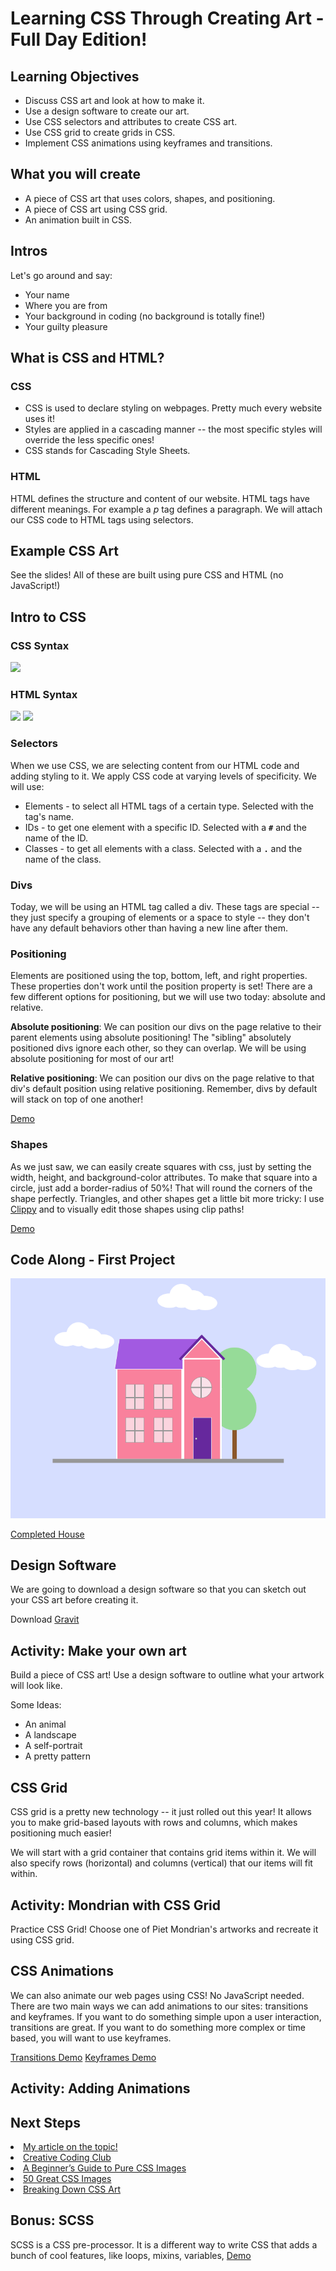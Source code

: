 # Learning CSS Through Creating Art - Full Day Edition!

## Learning Objectives

* Discuss CSS art and look at how to make it.
* Use a design software to create our art.
* Use CSS selectors and attributes to create CSS art.
* Use CSS grid to create grids in CSS.
* Implement CSS animations using keyframes and transitions.

## What you will create

* A piece of CSS art that uses colors, shapes, and positioning.
* A piece of CSS art using CSS grid.
* An animation built in CSS.

## Intros

Let's go around and say:
* Your name
* Where you are from
* Your background in coding (no background is totally fine!)
* Your guilty pleasure

## What is CSS and HTML?

### CSS
* CSS is used to declare styling on webpages. Pretty much every website uses it!
* Styles are applied in a cascading manner -- the most specific styles will override the less specific ones!
* CSS stands for Cascading Style Sheets.

### HTML 

HTML defines the structure and content of our website. HTML tags have different meanings. For example a *p* tag defines a paragraph. We will attach our CSS code to HTML tags using selectors.

## Example CSS Art

See the slides! All of these are built using pure CSS and HTML (no JavaScript!)

## Intro to CSS

### CSS Syntax

![](https://mdn.mozillademos.org/files/9461/css-declaration-small.png)

### HTML Syntax

![](https://mdn.mozillademos.org/files/9347/grumpy-cat-small.png)
![](https://mdn.mozillademos.org/files/9345/grumpy-cat-attribute-small.png)

### Selectors

When we use CSS, we are selecting content from our HTML code and adding styling to it. We apply CSS code at varying levels of specificity. We will use:

* Elements - to select all HTML tags of a certain type. Selected with the tag's name.
* IDs - to get one element with a specific ID. Selected with a <b>`#`</b> and the name of the ID.
* Classes - to get all elements with a class. Selected with a <b>`.`</b> and the name of the class.

### Divs

Today, we will be using an HTML tag called a div. These tags are special -- they just specify a grouping of elements or a space to style -- they don't have any default behaviors other than having a new line after them.

### Positioning

Elements are positioned using the top, bottom, left, and right properties. These properties don't work until the position property is set! There are a few different options for positioning, but we will use two today: absolute and relative.

<b>Absolute positioning</b>: We can position our divs on the page relative to their parent elements using absolute positioning! The "sibling" absolutely positioned divs ignore each other, so they can overlap. We will be using absolute positioning for most of our art!

<b>Relative positioning</b>: We can position our divs on the page relative to that div's default position using relative positioning. Remember, divs by default will stack on top of one another!

[Demo](https://codepen.io/aspittel/pen/BYxvOX?editors=1100")


### Shapes

As we just saw, we can easily create squares with css, just by setting the width, height, and background-color attributes. To make that square into a circle, just add a border-radius of 50%! That will round the corners of the shape perfectly. Triangles, and other shapes get a little bit more tricky: I use [Clippy](https://bennettfeely.com/clippy/) and to visually edit those shapes using clip paths!

[Demo](https://codepen.io/aspittel/pen/zRLvaQ?editors=0100)


## Code Along - First Project

![](./images/house.png)

[Completed House](https://codepen.io/aspittel/pen/jZKpdQ?editors=1100)

## Design Software

We are going to download a design software so that you can sketch out your CSS art before creating it.

Download [Gravit](https://designer.io/)


## Activity: Make your own art

Build a piece of CSS art! Use a design software to outline what your artwork will look like.

Some Ideas:

* An animal
* A landscape
* A self-portrait
* A pretty pattern

## CSS Grid

CSS grid is a pretty new technology -- it just rolled out this year! It allows you to make grid-based layouts with rows and columns, which makes positioning much easier!

We will start with a grid container that contains grid items within it. We will also specify rows (horizontal) and columns (vertical) that our items will fit within.

## Activity: Mondrian with CSS Grid

Practice CSS Grid! Choose one of Piet Mondrian's artworks and recreate it using CSS grid.

## CSS Animations

We can also animate our web pages using CSS! No JavaScript needed. There are two main ways we can add animations to our sites: transitions and keyframes. If you want to do something simple upon a user interaction, transitions are great. If you want to do something more complex or time based, you will want to use keyframes.

[Transitions Demo](https://codepen.io/aspittel/pen/rdXBWZ)
[Keyframes Demo](https://codepen.io/aspittel/pen/mxNbzO)

## Activity: Adding Animations



## Next Steps

<li><a href="https://dev.to/aspittel/learning-css-through-creating-art-9i7">My article on the topic!</a></li>
<li><a href="http://creativecoding.club/">Creative Coding Club</a></li>
<li><a href="https://medium.com/coding-artist/a-beginners-guide-to-pure-css-images-ef9a5d069dd2">A Beginner’s Guide to Pure CSS Images</a></li>
<li><a href="http://www.bypeople.com/50-impressive-css-drawings/">50 Great CSS Images</a></li>
<li><a href="http://coffeecraftcode.com/2017/12/27/breaking-down-css-art/">Breaking Down CSS Art</a></li>


## Bonus: SCSS

SCSS is a CSS pre-processor. It is a different way to write CSS that adds a bunch of cool features, like loops, mixins, variables, 
[Demo](https://codepen.io/aspittel/pen/oqKvVb)
